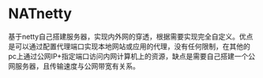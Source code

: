 # NATnetty
基于netty自己搭建服务器，实现内外网的穿透，根据需要实现完全自定义。优点是可以通过配置代理端口实现本地网站或应用的代理，没有任何限制，在其他的pc上通过公网IP+指定端口访问内网计算机上的资源，缺点是需要自己搭建一个公网服务器，且传输速度与公网带宽有关系。
